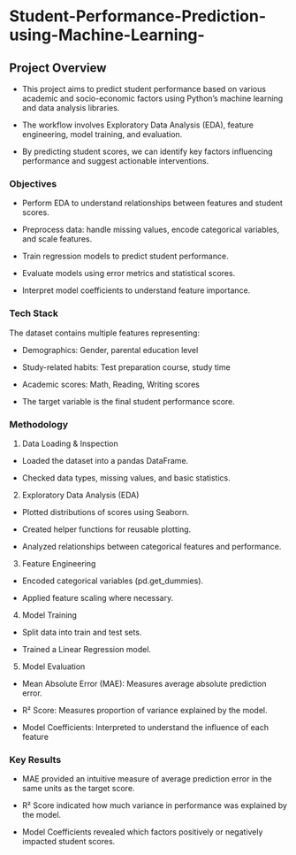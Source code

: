 # Student-Performance-Prediction-using-Machine-Learning-

## Project Overview
 - This project aims to predict student performance based on various academic and socio-economic factors using Python’s machine learning and data analysis libraries.

 - The workflow involves Exploratory Data Analysis (EDA), feature engineering, model training, and evaluation.

 - By predicting student scores, we can identify key factors influencing performance and suggest actionable interventions.

### Objectives
 - Perform EDA to understand relationships between features and student scores.

 - Preprocess data: handle missing values, encode categorical variables, and scale features.

 - Train regression models to predict student performance.

 - Evaluate models using error metrics and statistical scores.

 - Interpret model coefficients to understand feature importance.

### Tech Stack
The dataset contains multiple features representing:

 - Demographics: Gender, parental education level

 - Study-related habits: Test preparation course, study time

 - Academic scores: Math, Reading, Writing scores

 - The target variable is the final student performance score.

### Methodology
1. Data Loading & Inspection

 - Loaded the dataset into a pandas DataFrame.

 - Checked data types, missing values, and basic statistics.

2. Exploratory Data Analysis (EDA)

 - Plotted distributions of scores using Seaborn.

 - Created helper functions for reusable plotting.

 - Analyzed relationships between categorical features and performance.

3. Feature Engineering

 - Encoded categorical variables (pd.get_dummies).

 - Applied feature scaling where necessary.

4. Model Training

 - Split data into train and test sets.

 - Trained a Linear Regression model.

5. Model Evaluation

 - Mean Absolute Error (MAE): Measures average absolute prediction error.

 - R² Score: Measures proportion of variance explained by the model.

 - Model Coefficients: Interpreted to understand the influence of each feature

### Key Results

 - MAE provided an intuitive measure of average prediction error in the same units as the target score.

 - R² Score indicated how much variance in performance was explained by the model.

 - Model Coefficients revealed which factors positively or negatively impacted student scores.

